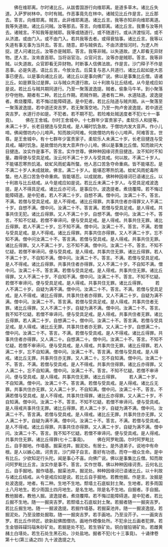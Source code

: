 <!-- { "loadSidebar": true } -->
　　佛在维耶离。尔时诸比丘。从跋耆国游行向维耶离。是道多草木。诸比丘失道。入萨罗树林中。尔时有贼。作恶事竟先在林中。诸贼见比丘作是言。比丘那去。答言。向维耶离。贼言。此非维耶离道。诸比丘言。我等亦知非向维耶离道。我等失道故。诸比丘问贼。汝等那去。答言。向维耶离。诸比丘言。我曹与汝等共去。诸贼言。不知我等是贼耶。我等或随道行。或不随道行。或从济渡恒河。或不从济渡。或由门入。或不由门入。若共我等去者。或得衰恼事。诸比丘言。我等以失道有事无事为当共去。答言。随意。即与贼俱去。不由济渡恒河时。为逻人所捉。逻人问诸比丘。汝等亦是贼耶。答言。我等非贼。以失道故。逻人即看无异财物。逻人言。汝肯直首耶。当将诣官治。众官问言。汝等亦是贼耶。答言。我等非贼。以失道故。众官即看无异财物。时断事人信佛法故。作是言。沙门释子不作是恶事。必是失道。语比丘言。今放汝去。后莫复与恶人共道行。诸比丘起如是大恶事已便去。以是事向诸比丘说。诸比丘以是事向佛广说。佛以是事集比丘僧。语诸比丘。如是罪及过是罪。以与贼众共道行故。以十利故与比丘结戒。从今是戒应如是说。若比丘与贼共期同道行。乃至一聚落波逸提。贼者。偷象马牛羊。到小聚落抄夺他物。期者有二种。若比丘作期。若贼作期。道者有二种。水道陆道。波逸提者。煮烧覆障。若不悔过能障碍道。是中犯者。若比丘陆道与贼共期。从一聚落至一聚落波逸提。若中道还突吉罗。若无聚落空地。乃至一拘卢舍波逸提。若中道还突吉罗。水道行亦如是。不犯者。若不期不犯。若险难处贼送度者不犯(七十一事竟)。
　　佛在王舍城。尔时王舍城中。十七群年少富贵家子。柔软乐人和提等。未满二十岁。长老目揵连与受具戒。是人晡时饥急故。于僧坊内发大音声。作小儿啼。佛闻僧坊内小儿啼声。知而故问阿难。何故僧坊内有小儿啼声。阿难答言。世尊。是王舍城中。有十七群年少富贵家子。柔软乐人未满二十岁。长老目揵连与受具戒。晡时饥急。是故僧坊内发大音声作小儿啼。佛以是事集比丘僧。知而故问大目揵连。汝实作是事不。答言。实作世尊。佛种种因缘诃责目揵连。汝不知时不知量。趣得便与受具足戒。汝云何不满二十岁人与受具戒。何以故。不满二十岁人。不能堪忍寒热饥渴。蚊虻风雨蛇毒所螫。他人恶口苦急夺命重病。皆不能堪忍。是不满二十岁人未成就故。佛言。满二十岁人。能堪忍寒热饥渴。蚊虻风雨蛇毒所螫。他人恶口苦急夺命重病。皆能堪忍。以成就故。佛种种因缘诃已语诸比丘。以十利故与比丘结戒。从今是戒应如是说。若比丘未满二十岁人。与受具足戒波逸提。是人不得具足戒。诸比丘亦可诃。是事应尔。波逸提者。煮烧覆障。若不悔过能障碍道。是中犯者。若人不满二十岁。自想不满。僧中问。汝满二十不。答言。不满。若僧与受具足戒。是人不得戒。诸比丘得罪。共事共住者亦得罪又人不满二十岁。自想不满。僧中问。汝满二十不。答言满。若僧与受具足戒。是人得戒。共事共住无犯。诸比丘得罪。又人不满二十岁。自想不满。僧中问。汝满二十不。答言。不知不忆疑。若僧不审谛问。便与受具足戒。是人得戒。共事共住无罪。诸比丘得罪。若人不满二十岁。忘不知不满。僧中问。汝满二十不。答言。不满。若僧与受具足戒。是人不得戒。诸比丘得罪。共事共住亦得罪。又人不满二十岁。忘不知不满。僧中问汝满二十不。答言满。若僧与受具戒。是人得戒。共事共住无罪。诸比丘得罪。又人不满二十岁。忘不知不满。僧中问。汝满二十不。答言。不知不忆疑。若僧不审谛问。便与受具戒。是人得戒。共事共住无罪。诸比丘得罪。若人不满二十岁。不自知不满。僧中问。汝满二十不。答言。不满。若僧与受具足戒。是人不得戒。诸比丘得罪。共事共住者亦得罪。又人不满二十岁。不自知不满。僧中问。汝满二十不。答言满。若僧与受具足戒。是人得戒。共事共住无罪。诸比丘得罪。又人不满二十岁。不自知不满。僧中问。汝满二十不。答言。不知不忆疑。若僧不审谛问。便与受具足戒。是人得戒。共事共住无罪。诸比丘得罪。
　　若人不满二十岁。自疑为满不满。僧中问。汝满二十不。答言。不满。若僧与受具足戒。是人不得戒。诸比丘得罪。共事共住者亦得罪。又人不满二十岁。自疑为满不满。僧中问。汝满二十不。答言满。若僧与受具足戒。是人得戒。共事共住者无罪。诸比丘得罪。又人不满二十岁。自疑为满不满。僧中问。汝满二十不。答言。我不知不忆疑。若僧不审谛问。便与受具足戒。是人得戒。共事共住者无罪。诸比丘得罪。若人满二十岁。自想满二十。僧中问。汝满二十不。答言满。若僧与受具足戒。是人得戒。诸比丘无罪。共事共住者亦无罪。又人满二十岁。自想满二十。僧中问。汝满二十不。答言。不满。若僧与受具戒。是人不得戒。诸比丘得罪。共事共住者亦得罪。又人满二十。自想满二十。僧中问。汝满二十不。答言。不知不忆疑。若僧不审谛问。便与受具戒。是人得戒。共事共住无罪。诸比丘得罪。若人满二十岁。忘不自知满。僧中问。汝满二十不。答言满。若僧与受具戒。是人得戒。诸比丘无罪。共事共住亦无罪。又人满二十。忘不自知满。僧中问。汝满二十不。答言。不满。若僧与受具戒。是人不得戒。共事共住得罪。诸比丘亦得罪。又人满二十。忘不自知满。僧中问。汝满二十不。答言。不知不忆疑。若僧不审谛问。便与受具戒。是人得戒。共事共住无罪。诸比丘得罪。
　　若人满二十岁。不自知满。僧中问。汝满二十不。答言满。若僧与受具戒。是人得戒。诸比丘无罪。共事共住亦无罪。又人满二十岁。不自知满。僧中问。汝满二十不。答言。不满若僧与受具戒。是人不得戒。共事共住得罪。诸比丘亦得罪。又人满二十岁。不自知满。僧中问。汝满二十不。答言。不知不忆疑。若僧不审谛问。便与受具戒。是人得戒共事共住无罪。诸比丘得罪。若人满二十岁。自疑为满不满。僧中问。汝满二十不。答言满。若僧与受具戒。是人得戒。诸比丘无罪。共事共住亦无罪。又人满二十岁。自疑为满不满。僧中问。汝满二十不。答言。不满。若僧与受具戒。是人不得戒。诸比丘得罪。共事共住亦得罪。又人满二十岁。自疑为满不满。僧中问。汝满二十不。答言。我不知不忆疑。若僧不审谛问。便与受具戒。是人得戒。共事共住无罪。诸比丘得罪(七十二事竟)。
　　佛在阿罗毗国。尔时阿罗毗比丘。自手掘地。作墙基。掘渠池井。掘泥处。有居士。是外道弟子。说地中有命根。是人以嫉心故。诃责言。沙门释子自言。善好有功德。而夺一根众生命。是中有比丘。少欲知足行头陀。闻是事心不喜。向佛广说。佛以是事集比丘僧。知而故问阿罗毗比丘言。汝实作是事不。答言。实作世尊。佛以种种因缘诃责。云何名比丘。自手掘地。掘作墙基。掘渠池井。掘泥处。种种因缘诃已语诸比丘。以十利故与诸比丘结戒。从今是戒应如是说。若比丘自手掘地。若教他掘。作是言。汝掘是处波逸提。地者。有二种。生地不生地。颓墙土石底蚁封土聚。生地者。若多雨国土八月地生。若少雨国土四月地生。是名生地。除是名不生地。自掘者。手自掘。教他掘者。教他人掘。波逸提者。煮烧覆障。若不悔过能障碍道。是中犯者。若比丘掘不生地。随一一掘突吉罗。若颓墙土石底蚁封土聚。若掘者随一一掘突吉罗。若比丘掘生地。随一一掘波逸提。若掘作墙基。若掘渠池井。随一一掘波逸提。若掘泥处。乃至没膝处掘取。随一一掘突吉罗。若手画地。乃至没芥子。一一画突吉罗。若比丘作师匠。欲新起佛图僧坊。画地作模像处所。不犯余比丘画者犯罪。若生金银砗磲玛瑙朱砂矿处。若掘是处不犯。若生铁矿处。铜白镴铅锡矿处。若雌黄赭土白墡处。若生石处生黑石处。沙处盐地。掘者不犯(七十三事竟)。
十诵律卷第十七(第三诵之四)
九十波逸提之九
